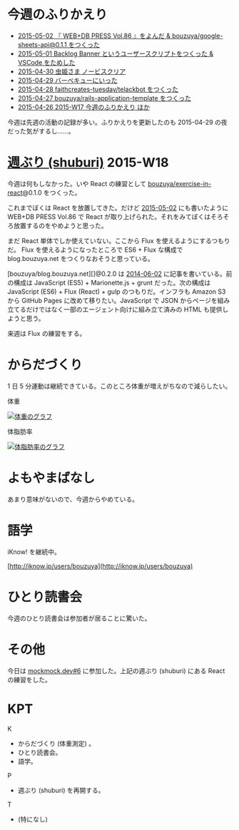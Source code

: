 # 今週のふりかえり

- [2015-05-02 『 WEB+DB PRESS Vol.86 』をよんだ & bouzuya/google-sheets-api@0.1.1 をつくった][2015-05-02]
- [2015-05-01 Backlog Banner というユーザースクリプトをつくった & VSCode をためした][2015-05-01]
- [2015-04-30 虫姫さま ノービスクリア][2015-04-30]
- [2015-04-29 バーベキューにいった][2015-04-29]
- [2015-04-28 faithcreates-tuesday/telackbot をつくった][2015-04-28]
- [2015-04-27 bouzuya/rails-application-template をつくった][2015-04-27]
- [2015-04-26 2015-W17 今週のふりかえり ほか][2015-04-26]

今週は先週の活動の記録が多い。ふりかえりを更新したのも 2015-04-29 の夜だった気がするし……。

# [週ぶり (shuburi)][shuburi] 2015-W18

今週は何もしなかった。いや React の練習として [bouzuya/exercise-in-react][]@0.1.0 をつくった。

これまでぼくは React を放置してきた。だけど [2015-05-02][] にも書いたように WEB+DB PRESS Vol.86 で React が取り上げられた。それをみてぼくはそろそろ放置するのをやめようと思った。

まだ React 単体でしか使えていない。ここから Flux を使えるようにするつもりだ。 Flux を使えるようになったところで ES6 + Flux な構成で blog.bouzuya.net をつくりなおそうと思っている。

[bouzuya/blog.bouzuya.net][]@0.2.0 は [2014-06-02][] に記事を書いている。前の構成は JavaScript (ES5) + Marionette.js + grunt だった。次の構成は JavaScript (ES6) + Flux (React) + gulp のつもりだ。インフラも Amazon S3 から GitHub Pages に改めて移りたい。JavaScript で JSON からページを組み立てるだけではなく一部のエージェント向けに組み立て済みの HTML も提供しようと思う。

来週は Flux の練習をする。

# からだづくり

1 日 5 分運動は継続できている。このところ体重が増えがちなので減らしたい。

体重

[![体重のグラフ][graph-weight-img]][graph-weight-url]

体脂肪率

[![体脂肪率のグラフ][graph-percent-img]][graph-percent-url]

# よもやまばなし

あまり意味がないので、今週からやめている。

# 語学

iKnow! を継続中。

[http://iknow.jp/users/bouzuya](http://iknow.jp/users/bouzuya)

# ひとり読書会

今週のひとり読書会は参加者が居ることに驚いた。

# その他

今日は [mockmock.dev#6](http://mockmock.connpass.com/event/14581/) に参加した。上記の週ぶり (shuburi) にある React の練習をした。

# KPT

K

- からだづくり (体重測定) 。
- ひとり読書会。
- 語学。

P

- 週ぶり (shuburi) を再開する。

T

- (特になし)

[2014-06-02]: http://blog.bouzuya.net/2014/06/02/
[2015-04-26]: http://blog.bouzuya.net/2015/04/26/
[2015-04-27]: http://blog.bouzuya.net/2015/04/27/
[2015-04-28]: http://blog.bouzuya.net/2015/04/28/
[2015-04-29]: http://blog.bouzuya.net/2015/04/29/
[2015-04-30]: http://blog.bouzuya.net/2015/04/30/
[2015-05-01]: http://blog.bouzuya.net/2015/05/01/
[2015-05-02]: http://blog.bouzuya.net/2015/05/02/
[bouzuya/exercise-in-react]: https://github.com/bouzuya/exercise-in-react
[graph-percent-img]: http://graph.hatena.ne.jp/bouzuya/graph?graphname=percent&startdate=2015-01-01&enddate=2015-05-03
[graph-percent-url]: http://graph.hatena.ne.jp/bouzuya/percent/?startdate=2015-01-01&enddate=2015-05-03
[graph-weight-img]: http://graph.hatena.ne.jp/bouzuya/graph?graphname=weight&startdate=2015-01-01&enddate=2015-05-03
[graph-weight-url]: http://graph.hatena.ne.jp/bouzuya/weight/?startdate=2015-01-01&enddate=2015-05-03
[shuburi]: http://shuburi.org
